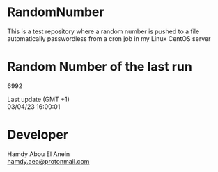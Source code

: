 # RandomNumber    
This is a test repository where a random number is pushed to a file automatically passwordless from a cron job in my Linux CentOS server    
# Random Number of the last run   
6992
      
Last update (GMT +1)    
03/04/23 16:00:01
# Developer    
Hamdy Abou El Anein   
hamdy.aea@protonmail.com
